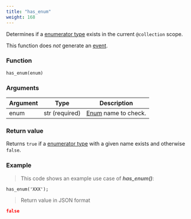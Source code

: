 ```yaml
---
title: "has_enum"
weight: 168
---
```


Determines if a [enumerator type](../../data-types/enum) exists in the current `@collection` scope.

This function does *not* generate an [event](../../overview/events).

### Function

`has_enum(enum)`

### Arguments

Argument | Type | Description
-------- | ---- | -----------
enum | str (required) | [Enum](../../data-types/enum) name to check.

### Return value

Returns `true` if a [enumerator type](../../data-types/enum) with a given name exists and otherwise `false`.

### Example

> This code shows an example use case of ***has_enum()***:

```thingsdb,json_response
has_enum('XXX');
```

> Return value in JSON format

```json
false
```
